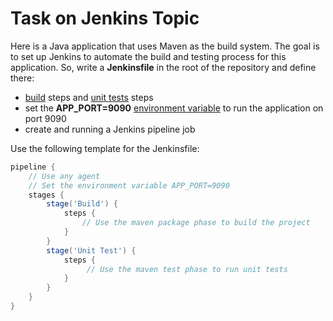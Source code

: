 # Task on Jenkins Topic

Here is a Java application that uses Maven as the build system. The goal is to set up Jenkins to automate the build and testing process for this application.
So, write a **Jenkinsfile** in the root of the repository and define there:
- [build](https://www.baeldung.com/maven-skipping-tests) steps and [unit tests](https://howtodoinjava.com/maven/maven-run-junit-tests/) steps
- set the **APP_PORT=9090** [environment variable](https://www.jenkins.io/doc/pipeline/tour/environment/) to run the application on port 9090
- create and running a Jenkins pipeline job

Use the following template for the Jenkinsfile:

```groovy
pipeline {
    // Use any agent
    // Set the environment variable APP_PORT=9090
    stages {
        stage('Build') {
            steps {
                // Use the maven package phase to build the project
            }
        }
        stage('Unit Test') {
            steps {
                 // Use the maven test phase to run unit tests
            }
        }
    }
}
```

